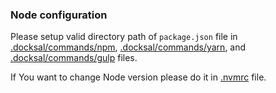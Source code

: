 ### Node configuration

Please setup valid directory path of `package.json` file in [.docksal/commands/npm](.docksal/commands/npm), [.docksal/commands/yarn](.docksal/commands/yarn), and [.docksal/commands/gulp](.docksal/commands/gulp) files.

If You want to change Node version please do it in [.nvmrc](.nvmrc) file.
